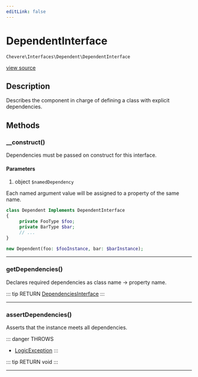 ```yaml
---
editLink: false
---
```


# DependentInterface

`Chevere\Interfaces\Dependent\DependentInterface`

[view source](https://github.com/chevere/chevere/blob/master/src/Chevere/Interfaces/Dependent/DependentInterface.php)

## Description

Describes the component in charge of defining a class with explicit dependencies.

## Methods

### __construct()

Dependencies must be passed on construct for this interface.

#### Parameters

1. object `$namedDependency`

Each named argument value will be assigned to a property of the
same name.

```php
class Dependent Implements DependentInterface
{
     private FooType $foo;
     private BarType $bar;
     // ...
}

new Dependent(foo: $fooInstance, bar: $barInstance);
```

---

### getDependencies()

Declares required dependencies as class name -> property name.

::: tip RETURN
[DependenciesInterface](./DependenciesInterface.md)
:::

---

### assertDependencies()

Asserts that the instance meets all dependencies.

::: danger THROWS
- [LogicException](../../Exceptions/Core/LogicException.md) 
:::

::: tip RETURN
void
:::

---
